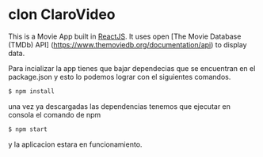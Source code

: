 # clon ClaroVideo

This is a Movie App built in [ReactJS](http://facebook.github.io/react/index.html).
It uses open [The Movie Database (TMDb) API] (https://www.themoviedb.org/documentation/api) to display data.


Para incializar la app tienes que bajar dependecias que se encuentran en el 
package.json y esto lo podemos lograr con el siguientes comandos.

```sh
$ npm install 
```

una vez ya descargadas las dependencias tenemos que ejecutar en consola el comando de npm 

```sh
$ npm start
```

y la aplicacion estara en funcionamiento. 

